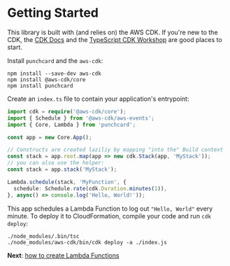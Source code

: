 # Getting Started 

This library is built with (and relies on) the AWS CDK. If you're new to the CDK, the [CDK Docs](https://docs.aws.amazon.com/cdk/latest/guide/what-is.html) and the [TypeScript CDK Workshop](https://cdkworkshop.com/20-typescript.html) are good places to start.

Install `punchcard` and the `aws-cdk`:

```shell
npm install --save-dev aws-cdk
npm install @aws-cdk/core
npm install punchcard
```

Create an `index.ts` file to contain your application's entrypoint:

```ts
import cdk = require('@aws-cdk/core');
import { Schedule } from '@aws-cdk/aws-events';
import { Core, Lambda } from 'punchcard';

const app = new Core.App();

// Constructs are created laziliy by mapping "into the" Build context
const stack = app.root.map(app => new cdk.Stack(app, 'MyStack'));
// you can also use the helper:
const stack = app.stack('MyStack');

Lambda.schedule(stack, 'MyFunction', {
  schedule: Schedule.rate(cdk.Duration.minutes(1)),
}, async() => console.log('Hello, World!'));
```

This app schedules a Lambda Function to log out `"Hello, World"` every minute. To deploy it to CloudFormation, compile your code and run `cdk deploy`:

```shell
./node_modules/.bin/tsc
./node_modules/aws-cdk/bin/cdk deploy -a ./index.js
```

**Next**: [how to create Lambda Functions](2-creating-functions.md)